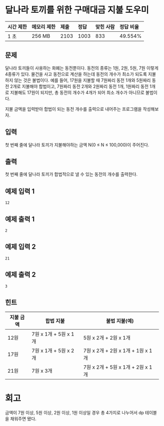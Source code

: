 # 달나라 토끼를 위한 구매대금 지불 도우미

| 시간 제한 | 메모리 제한 | 제출 | 정답 | 맞힌 사람 | 정답 비율 |
| :-------- | :---------- | :--- | :--- | :-------- | :-------- |
| 1 초      | 256 MB      | 2103 | 1003 | 833       | 49.554%   |

## 문제

달나라 토끼들이 사용하는 화폐는 동전뿐이다. 동전의 종류는 1원, 2원, 5원, 7원 이렇게 4종류가 있다. 물건을 사고 동전으로 계산을 하는데 동전의 개수가 최소가 되도록 지불하지 않는 것은 불법이다. 예를 들어, 17원을 지불할 때 7원짜리 동전 1개와 5원짜리 동전 2개로 지불해야 합법이고, 7원짜리 동전 2개와 2원짜리 동전 1개, 1원짜리 동전 1개로 지불해도 17원이 되지만, 총 동전의 개수가 4개가 되어 최소 개수가 아니므로 불법이다.

지불 금액을 입력받아 합법이 되는 동전 개수를 출력으로 내어주는 프로그램을 작성해보자.

## 입력

첫 번째 줄에 달나라 토끼가 지불해야하는 금액 N(0 ≤ N ≤ 100,000)이 주어진다.

## 출력

첫 번째 줄에 달나라 토끼가 합법적으로 낼 수 있는 동전의 개수를 출력한다.

## 예제 입력 1

```
12
```

## 예제 출력 1

```
2
```

## 예제 입력 2

```
21
```

## 예제 출력 2

```
3
```

## 힌트

| 지불 금액 | 합법 지불             | 불법 지불(예)                     |
| --------- | --------------------- | --------------------------------- |
| 12원      | 7원 x 1개 + 5원 x 1개 | 5원 x 2개 + 2원 x 1개             |
| 17원      | 7원 x 1개 + 5원 x 2개 | 7원 x 2개 + 2원 x 1개 + 1원 x 1개 |
| 21원      | 7원 x 3개             | 7원 x 2개 + 5원 x 1개 + 2원 x 1개 |

# 회고

금액이 7원 이상, 5원 이상, 2원 이상, 1원 이상일 경우 총 4가지로 나누어서 dp 테이블을 채워주면 됐다.
